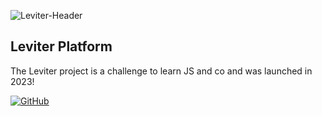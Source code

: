 ![Leviter-Header]([https://raw.githubusercontent.com/TrayMCnet/.github/main/profile/TrayMCBanner.png](https://placehold.co/1600x900))

## Leviter Platform

The Leviter project is a challenge to learn JS and co and was launched in 2023!

[![GitHub](https://img.shields.io/github/followers/leviter-platform?color=121917&logo=github&style=for-the-badge)](https://github.com/leviter-platform)
